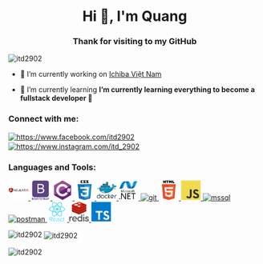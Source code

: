 <h1 align="center">Hi 👋, I'm Quang</h1>
<h3 align="center">Thank for visiting to my GitHub</h3>

<p align="left"> <img src="https://komarev.com/ghpvc/?username=itd2902&label=Profile%20views&color=0e75b6&style=flat" alt="itd2902" /> </p>

- 🔭 I’m currently working on [Ichiba Việt Nam](https://ichiba.vn/)

- 🌱 I’m currently learning **I’m currently learning everything to become a fullstack developer 🤣**

<h3 align="left">Connect with me:</h3>
<p align="left">
<a href="https://fb.com/https://www.facebook.com/itd2902" target="blank"><img align="center" src="https://cdn.jsdelivr.net/npm/simple-icons@3.0.1/icons/facebook.svg" alt="https://www.facebook.com/itd2902" height="30" width="40" /></a>
<a href="https://instagram.com/https://www.instagram.com/itd_2902" target="blank"><img align="center" src="https://cdn.jsdelivr.net/npm/simple-icons@3.0.1/icons/instagram.svg" alt="https://www.instagram.com/itd_2902" height="30" width="40" /></a>
</p>

<h3 align="left">Languages and Tools:</h3>
<p align="left"> <a href="https://angular.io" target="_blank"> <img src="https://raw.githubusercontent.com/devicons/devicon/master/icons/angularjs/angularjs-original-wordmark.svg" alt="angularjs" width="40" height="40"/> </a> <a href="https://getbootstrap.com" target="_blank"> <img src="https://raw.githubusercontent.com/devicons/devicon/master/icons/bootstrap/bootstrap-plain-wordmark.svg" alt="bootstrap" width="40" height="40"/> </a> <a href="https://www.w3schools.com/cs/" target="_blank"> <img src="https://raw.githubusercontent.com/devicons/devicon/master/icons/csharp/csharp-original.svg" alt="csharp" width="40" height="40"/> </a> <a href="https://www.w3schools.com/css/" target="_blank"> <img src="https://raw.githubusercontent.com/devicons/devicon/master/icons/css3/css3-original-wordmark.svg" alt="css3" width="40" height="40"/> </a> <a href="https://www.docker.com/" target="_blank"> <img src="https://raw.githubusercontent.com/devicons/devicon/master/icons/docker/docker-original-wordmark.svg" alt="docker" width="40" height="40"/> </a> <a href="https://dotnet.microsoft.com/" target="_blank"> <img src="https://raw.githubusercontent.com/devicons/devicon/master/icons/dot-net/dot-net-original-wordmark.svg" alt="dotnet" width="40" height="40"/> </a> <a href="https://git-scm.com/" target="_blank"> <img src="https://www.vectorlogo.zone/logos/git-scm/git-scm-icon.svg" alt="git" width="40" height="40"/> </a> <a href="https://www.w3.org/html/" target="_blank"> <img src="https://raw.githubusercontent.com/devicons/devicon/master/icons/html5/html5-original-wordmark.svg" alt="html5" width="40" height="40"/> </a> <a href="https://developer.mozilla.org/en-US/docs/Web/JavaScript" target="_blank"> <img src="https://raw.githubusercontent.com/devicons/devicon/master/icons/javascript/javascript-original.svg" alt="javascript" width="40" height="40"/> </a> <a href="https://www.microsoft.com/en-us/sql-server" target="_blank"> <img src="https://cdn.worldvectorlogo.com/logos/microsoft-sql-server.svg" alt="mssql" width="40" height="40"/> </a> <a href="https://postman.com" target="_blank"> <img src="https://www.vectorlogo.zone/logos/getpostman/getpostman-icon.svg" alt="postman" width="40" height="40"/> </a> <a href="https://reactjs.org/" target="_blank"> <img src="https://raw.githubusercontent.com/devicons/devicon/master/icons/react/react-original-wordmark.svg" alt="react" width="40" height="40"/> </a> <a href="https://redis.io" target="_blank"> <img src="https://raw.githubusercontent.com/devicons/devicon/master/icons/redis/redis-original-wordmark.svg" alt="redis" width="40" height="40"/> </a> <a href="https://www.typescriptlang.org/" target="_blank"> <img src="https://raw.githubusercontent.com/devicons/devicon/master/icons/typescript/typescript-original.svg" alt="typescript" width="40" height="40"/> </a> </p>

<p><img align="left" src="https://github-readme-stats.vercel.app/api/top-langs?username=itd2902&show_icons=true&locale=en&layout=compact" alt="itd2902" /></p>

<p>&nbsp;<img align="center" src="https://github-readme-stats.vercel.app/api?username=itd2902&show_icons=true&locale=en" alt="itd2902" /></p>

<p><img align="center" src="https://github-readme-streak-stats.herokuapp.com/?user=itd2902&" alt="itd2902" /></p>

